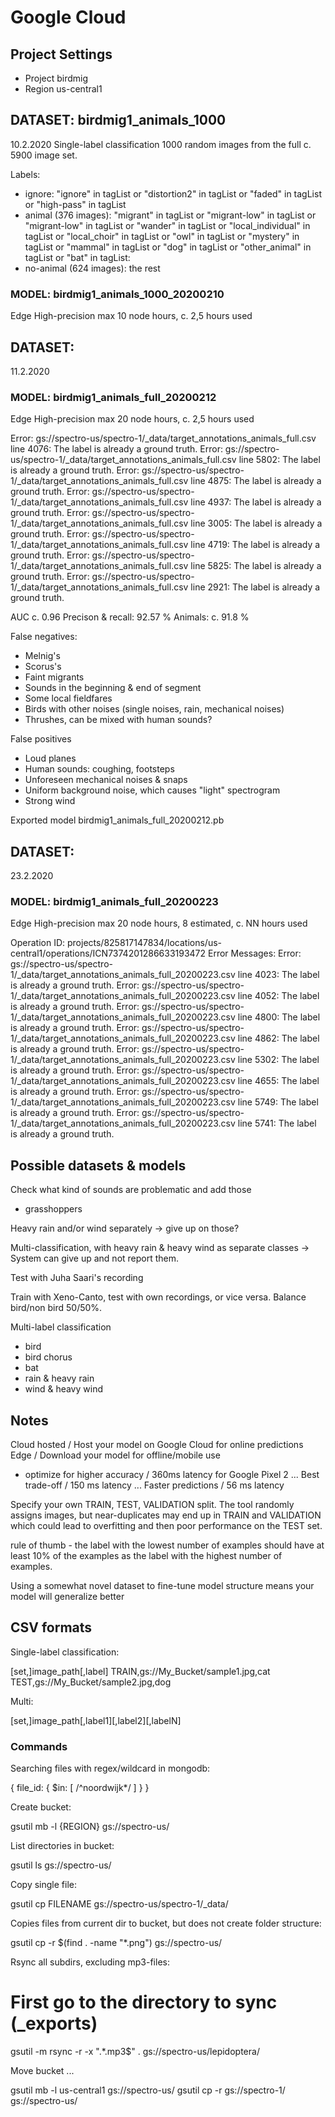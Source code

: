 
# Google Cloud

## Project Settings

* Project birdmig
* Region us-central1


## DATASET: birdmig1_animals_1000

10.2.2020
Single-label classification
1000 random images from the full c. 5900 image set.

Labels:
- ignore: "ignore" in tagList or "distortion2" in tagList or "faded" in tagList or "high-pass" in tagList
- animal (376 images): "migrant" in tagList or "migrant-low" in tagList or "migrant-low" in tagList or "wander" in tagList or "local_individual" in tagList or "local_choir" in tagList or "owl" in tagList or "mystery" in tagList or "mammal" in tagList or "dog" in tagList or "other_animal" in tagList or "bat" in tagList:
- no-animal (624 images): the rest

### MODEL: birdmig1_animals_1000_20200210

Edge
High-precision
max 10 node hours, c. 2,5 hours used


## DATASET: 

11.2.2020

### MODEL: birdmig1_animals_full_20200212

Edge
High-precision
max 20 node hours, c. 2,5 hours used

  Error: gs://spectro-us/spectro-1/_data/target_annotations_animals_full.csv line 4076: The label is already a ground truth.
  Error: gs://spectro-us/spectro-1/_data/target_annotations_animals_full.csv line 5802: The label is already a ground truth.
  Error: gs://spectro-us/spectro-1/_data/target_annotations_animals_full.csv line 4875: The label is already a ground truth.
  Error: gs://spectro-us/spectro-1/_data/target_annotations_animals_full.csv line 4937: The label is already a ground truth.
  Error: gs://spectro-us/spectro-1/_data/target_annotations_animals_full.csv line 3005: The label is already a ground truth.
  Error: gs://spectro-us/spectro-1/_data/target_annotations_animals_full.csv line 4719: The label is already a ground truth.
  Error: gs://spectro-us/spectro-1/_data/target_annotations_animals_full.csv line 5825: The label is already a ground truth.
  Error: gs://spectro-us/spectro-1/_data/target_annotations_animals_full.csv line 2921: The label is already a ground truth.

AUC c. 0.96
Precison & recall: 92.57 %
Animals: c. 91.8 %


False negatives:
- Melnig's
- Scorus's
- Faint migrants
- Sounds in the beginning & end of segment
- Some local fieldfares
- Birds with other noises (single noises, rain, mechanical noises)
- Thrushes, can be mixed with human sounds?

False positives
- Loud planes
- Human sounds: coughing, footsteps
- Unforeseen mechanical noises & snaps
- Uniform background noise, which causes "light" spectrogram
- Strong wind

Exported model birdmig1_animals_full_20200212.pb

## DATASET:

23.2.2020

### MODEL: birdmig1_animals_full_20200223

Edge
High-precision
max 20 node hours, 8 estimated, c. NN hours used


 Operation ID:
    projects/825817147834/locations/us-central1/operations/ICN7374201286633193472
Error Messages:
    Error: gs://spectro-us/spectro-1/_data/target_annotations_animals_full_20200223.csv line 4023: The label is already a ground truth. 
    Error: gs://spectro-us/spectro-1/_data/target_annotations_animals_full_20200223.csv line 4052: The label is already a ground truth. 
    Error: gs://spectro-us/spectro-1/_data/target_annotations_animals_full_20200223.csv line 4800: The label is already a ground truth. 
    Error: gs://spectro-us/spectro-1/_data/target_annotations_animals_full_20200223.csv line 4862: The label is already a ground truth. 
    Error: gs://spectro-us/spectro-1/_data/target_annotations_animals_full_20200223.csv line 5302: The label is already a ground truth. 
    Error: gs://spectro-us/spectro-1/_data/target_annotations_animals_full_20200223.csv line 4655: The label is already a ground truth. 
    Error: gs://spectro-us/spectro-1/_data/target_annotations_animals_full_20200223.csv line 5749: The label is already a ground truth. 
    Error: gs://spectro-us/spectro-1/_data/target_annotations_animals_full_20200223.csv line 5741: The label is already a ground truth.  


## Possible datasets & models

Check what kind of sounds are problematic and add those
- grasshoppers

Heavy rain and/or wind separately -> give up on those?

Multi-classification, with heavy rain & heavy wind as separate classes -> System can give up and not report them.

Test with Juha Saari's recording

Train with Xeno-Canto, test with own recordings, or vice versa. Balance bird/non bird 50/50%.

Multi-label classification
- bird
- bird chorus
- bat
- rain & heavy rain
- wind & heavy wind


## Notes

Cloud hosted / Host your model on Google Cloud for online predictions
Edge / Download your model for offline/mobile use
- optimize for higher accuracy / 360ms latency for Google Pixel 2 ... Best trade-off / 150 ms latency ... Faster predictions / 56 ms latency


Specify your own TRAIN, TEST, VALIDATION split. The tool randomly assigns images, but near-duplicates may end up in TRAIN and VALIDATION which could lead to overfitting and then poor performance on the TEST set.

rule of thumb - the label with the lowest number of examples should have at least 10% of the examples as the label with the highest number of examples.

Using a somewhat novel dataset to fine-tune model structure means your model will generalize better


## CSV formats

Single-label classification:

[set,]image_path[,label]
TRAIN,gs://My_Bucket/sample1.jpg,cat
TEST,gs://My_Bucket/sample2.jpg,dog

Multi:

[set,]image_path[,label1][,label2][,labelN]


### Commands

Searching files with regex/wildcard in mongodb:

  { file_id: { $in: [ /^noordwijk*/ ] } }


Create bucket:

  gsutil mb -l {REGION} gs://spectro-us/

List directories in bucket:

  gsutil ls gs://spectro-us/

Copy single file:

  gsutil cp FILENAME gs://spectro-us/spectro-1/_data/

Copies files from current dir to bucket, but does not create folder structure:

  gsutil cp -r $(find . -name "*.png") gs://spectro-us/


Rsync all subdirs, excluding mp3-files:

  # First go to the directory to sync (_exports)
  gsutil -m rsync -r -x ".*.mp3$" . gs://spectro-us/lepidoptera/


Move bucket ...

  gsutil mb -l us-central1 gs://spectro-us/
  gsutil cp -r gs://spectro-1/ gs://spectro-us/



